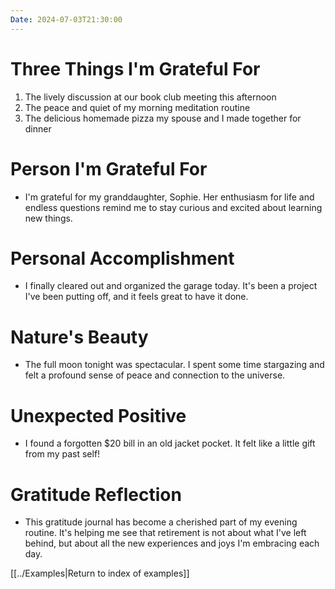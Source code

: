 ```yaml
---
Date: 2024-07-03T21:30:00
---
```


# Three Things I'm Grateful For

1. The lively discussion at our book club meeting this afternoon
2. The peace and quiet of my morning meditation routine
3. The delicious homemade pizza my spouse and I made together for dinner

# Person I'm Grateful For

- I'm grateful for my granddaughter, Sophie. Her enthusiasm for life and endless questions remind me to stay curious and excited about learning new things.

# Personal Accomplishment

- I finally cleared out and organized the garage today. It's been a project I've been putting off, and it feels great to have it done.

# Nature's Beauty

- The full moon tonight was spectacular. I spent some time stargazing and felt a profound sense of peace and connection to the universe.

# Unexpected Positive

- I found a forgotten $20 bill in an old jacket pocket. It felt like a little gift from my past self!

# Gratitude Reflection

- This gratitude journal has become a cherished part of my evening routine. It's helping me see that retirement is not about what I've left behind, but about all the new experiences and joys I'm embracing each day.

[[../Examples|Return to index of examples]]